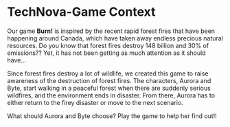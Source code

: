 # TechNova-Game Context
Our game **Burn!** is inspired by the recent rapid forest fires that have been happening around Canada, which have taken away endless precious natural resources. Do you know that forest fires destroy 148 billion and 30% of emissions?? 
Yet, it has not been getting as much attention as it should have...

Since forest fires destroy a lot of wildlife, we created this game to raise awareness of the destruction of forest fires.
The characters, Aurora and Byte, start walking in a peaceful forest when there are suddenly serious wildfires, and the environment ends in disaster. 
From there, Aurora has to either return to the firey disaster or move to the next scenario. 

  What should Aurora and Byte choose? Play the game to help her find out!!
